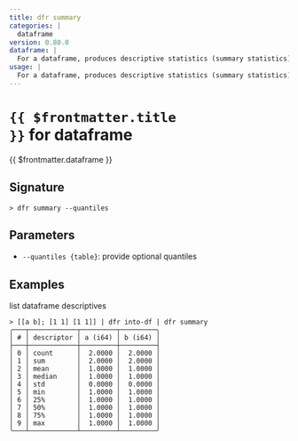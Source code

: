 ```yaml
---
title: dfr summary
categories: |
  dataframe
version: 0.80.0
dataframe: |
  For a dataframe, produces descriptive statistics (summary statistics) for its numeric columns.
usage: |
  For a dataframe, produces descriptive statistics (summary statistics) for its numeric columns.
---
```


# <code>{{ $frontmatter.title }}</code> for dataframe

<div class='command-title'>{{ $frontmatter.dataframe }}</div>

## Signature

```> dfr summary --quantiles```

## Parameters

 -  `--quantiles {table}`: provide optional quantiles

## Examples

list dataframe descriptives
```shell
> [[a b]; [1 1] [1 1]] | dfr into-df | dfr summary
╭───┬────────────┬─────────┬─────────╮
│ # │ descriptor │ a (i64) │ b (i64) │
├───┼────────────┼─────────┼─────────┤
│ 0 │ count      │  2.0000 │  2.0000 │
│ 1 │ sum        │  2.0000 │  2.0000 │
│ 2 │ mean       │  1.0000 │  1.0000 │
│ 3 │ median     │  1.0000 │  1.0000 │
│ 4 │ std        │  0.0000 │  0.0000 │
│ 5 │ min        │  1.0000 │  1.0000 │
│ 6 │ 25%        │  1.0000 │  1.0000 │
│ 7 │ 50%        │  1.0000 │  1.0000 │
│ 8 │ 75%        │  1.0000 │  1.0000 │
│ 9 │ max        │  1.0000 │  1.0000 │
╰───┴────────────┴─────────┴─────────╯

```
